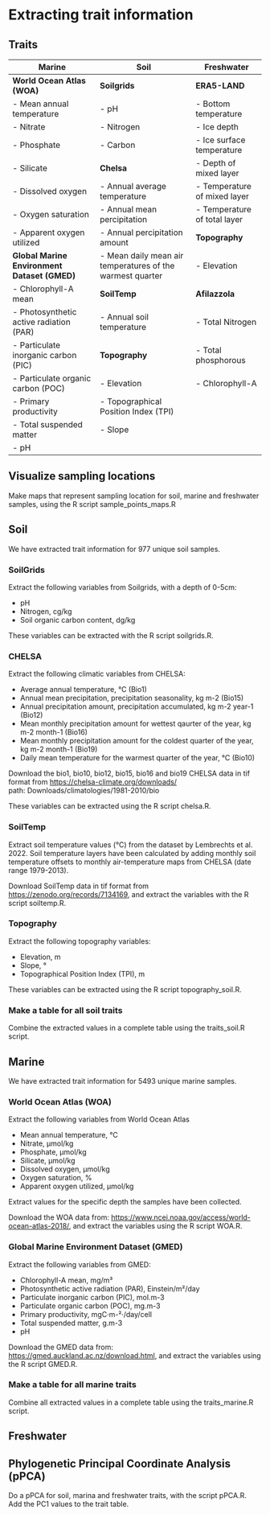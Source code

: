 # Extracting trait information

## Traits

| **Marine** | **Soil** | **Freshwater** | 
|--------|------|------------|
| **World Ocean Atlas (WOA)** | **Soilgrids** | **ERA5-LAND** |
| - Mean annual temperature | - pH | - Bottom temperature |
| - Nitrate | - Nitrogen | - Ice depth | 
| - Phosphate | - Carbon | - Ice surface temperature |
| - Silicate | **Chelsa** | - Depth of mixed layer |
| - Dissolved oxygen | - Annual average temperature | - Temperature of mixed layer |  
| - Oxygen saturation | - Annual mean percipitation | - Temperature of total layer |
| - Apparent oxygen utilized | - Annual percipitation amount | **Topography** | 
| **Global Marine Environment Dataset (GMED)** | - Mean daily mean air temperatures of the warmest quarter | - Elevation |
| - Chlorophyll-A mean | **SoilTemp** | **Afilazzola** | 
| - Photosynthetic active radiation (PAR) | - Annual soil temperature | - Total Nitrogen |
| - Particulate inorganic carbon (PIC) | **Topography** | - Total phosphorous | 
| - Particulate organic carbon (POC) | - Elevation | - Chlorophyll-A |
| - Primary productivity | - Topographical Position Index (TPI)
| - Total suspended matter | - Slope |
| - pH |

## Visualize sampling locations

Make maps that represent sampling location for soil, marine and freshwater samples, using the R script sample_points_maps.R

## Soil

We have extracted trait information for 977 unique soil samples.  

### SoilGrids

Extract the following variables from Soilgrids, with a depth of 0-5cm: 
- pH
- Nitrogen, cg/kg
- Soil organic carbon content, dg/kg

These variables can be extracted with the R script soilgrids.R. 

### CHELSA

Extract the following climatic variables from CHELSA: 
- Average annual temperature, °C (Bio1)
- Annual mean precipitation, precipitation seasonality, kg m-2 (Bio15)
- Annual precipitation amount, precipitation accumulated, kg m-2 year-1 (Bio12)
- Mean monthly precipitation amount for wettest qaurter of the year, kg m-2 month-1 (Bio16)
- Mean monthly precipitation amount for the coldest quarter of the year, kg m-2 month-1 (Bio19)
- Daily mean temperature for the warmest quarter of the year, °C (Bio10)

Download the bio1, bio10, bio12, bio15, bio16 and bio19 CHELSA data in tif format from https://chelsa-climate.org/downloads/   
path: Downloads/climatologies/1981-2010/bio

These variables can be extracted using the R script chelsa.R. 

### SoilTemp

Extract soil temperature values (°C) from the dataset by Lembrechts et al. 2022. Soil temperature layers have been calculated by adding monthly soil temperature offsets to monthly air-temperature maps from CHELSA (date range 1979-2013). 

Download SoilTemp data in tif format from https://zenodo.org/records/7134169, and extract the variables with the R script soiltemp.R.

### Topography

Extract the following topography variables: 
- Elevation, m
- Slope, °
- Topographical Position Index (TPI), m

These variables can be extracted using the R script topography_soil.R. 

### Make a table for all soil traits

Combine the extracted values in a complete table using the traits_soil.R script. 

## Marine

We have extracted trait information for 5493 unique marine samples.  

### World Ocean Atlas (WOA)
 
Extract the following variables from World Ocean Atlas
- Mean annual temperature, °C
- Nitrate, µmol/kg
- Phosphate, µmol/kg
- Silicate, µmol/kg
- Dissolved oxygen, µmol/kg
- Oxygen saturation, %
- Apparent oxygen utilized, µmol/kg

Extract values for the specific depth the samples have been collected.

Download the WOA data from: https://www.ncei.noaa.gov/access/world-ocean-atlas-2018/, and extract the variables using the R script WOA.R.  

### Global Marine Environment Dataset (GMED)

Extract the following variables from GMED:
- Chlorophyll-A mean, mg/m³
- Photosynthetic active radiation (PAR), Einstein/m²/day
- Particulate inorganic carbon (PIC), mol.m-3
- Particulate organic carbon (POC), mg.m-3
- Primary productivity, mgC·m-²·/day/cell
- Total suspended matter, g.m-3
- pH

Download the GMED data from: https://gmed.auckland.ac.nz/download.html, and extract the variables using the R script GMED.R. 

### Make a table for all marine traits

Combine all extracted values in a complete table using the traits_marine.R script. 

## Freshwater

## Phylogenetic Principal Coordinate Analysis (pPCA)

Do a pPCA for soil, marina and freshwater traits, with the script pPCA.R. Add the PC1 values to the trait table. 

